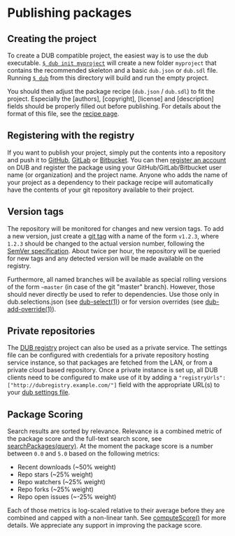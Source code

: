 # Publishing packages

## Creating the project

To create a DUB compatible project, the easiest way is to use the dub executable. [`$ dub init myproject`](../cli-reference/dub-init.md) will create a new folder `myproject` that contains the recommended skeleton and a basic `dub.json` or `dub.sdl` file. Running [`$ dub`](../cli-reference/dub.md) from this directory will build and run the empty project.

You should then adjust the package recipe (`dub.json` / `dub.sdl`) to fit the project. Especially the [authors], [copyright], [license] and [description] fields should be properly filled out before publishing. For details about the format of this file, see the [recipe page](../dub-reference/recipe.md).

## Registering with the registry

If you want to publish your project, simply put the contents into a repository and push it to [GitHub](https://github.com/), [GitLab](https://gitlab.com/) or [Bitbucket](https://bitbucket.org/). You can then [register an account](https://code.dlang.org/register) on DUB and register the package using your GitHub/GitLab/Bitbucket user name (or organization) and the project name. Anyone who adds the name of your project as a dependency to their package recipe will automatically have the contents of your git repository available to their project.

## Version tags

The repository will be monitored for changes and new version tags. To add a new version, just create a [git tag](todo-link-git-tag.md) with a name of the form `v1.2.3`, where `1.2.3` should be changed to the actual version number, following the [SemVer specification](https://semver.org). About twice per hour, the repository will be queried for new tags and any detected version will be made available on the registry.

Furthermore, all named branches will be available as special rolling versions of the form `~master` (in case of the git "master" branch). However, those should never directly be used to refer to dependencies. Use those only in dub.selections.json (see [dub-select(1)](../cli-reference/dub-select.md)) or for version overrides (see [dub-add-override(1)](../cli-reference/dub-add-override.md)).

## Private repositories

The [DUB registry](https://github.com/dlang/dub-registry) project can also be used as a private service. The settings file can be configured with credentials for a private repository hosting service instance, so that packages are fetched from the LAN, or from a private cloud based repository. Once a private instance is set up, all DUB clients need to be configured to make use of it by adding a `"registryUrls": ["http://dubregistry.example.com/"]` field with the appropriate URL(s) to your [dub settings file](../dub-reference/settings.md).

## Package Scoring

Search results are sorted by relevance. Relevance is a combined metric of the package score and the full-text search score, see [searchPackages(query)](https://github.com/dlang/dub-registry/blob/01cc896df7a5fa48cf65/source/dubregistry/dbcontroller.d#L239-L258). At the moment the package score is a number between `0.0` and `5.0` based on the following metrics:

- Recent downloads (~50% weight)
- Repo stars (~25% weight)
- Repo watchers (~25% weight)
- Repo forks (~25% weight)
- Repo open issues (~-25% weight)

Each of those metrics is log-scaled relative to their average before they are combined and capped with a non-linear tanh. See [computeScore()](https://github.com/dlang/dub-registry/blob/01cc896df7a5fa48cf65/source/dubregistry/registry.d#L576-L617) for more details. We appreciate any support in improving the package score. 
